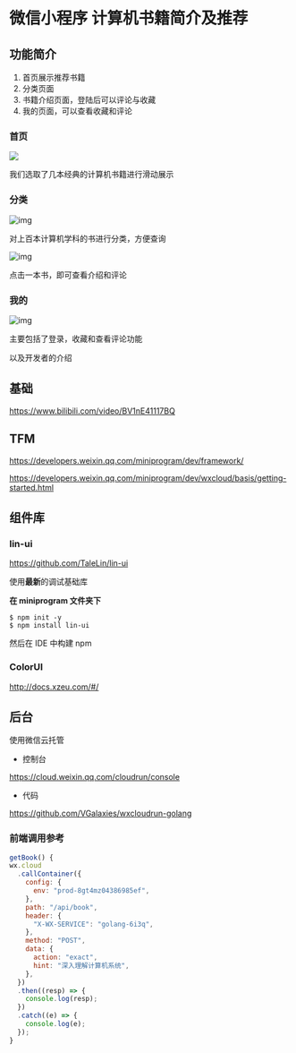 # 微信小程序 计算机书籍简介及推荐

## 功能简介

1. 首页展示推荐书籍
2. 分类页面
3. 书籍介绍页面，登陆后可以评论与收藏
4. 我的页面，可以查看收藏和评论

### 首页

![](https://s2.loli.net/2022/06/26/umV4TNYDSijc7FG.jpg)

我们选取了几本经典的计算机书籍进行滑动展示

### 分类

![img](https://s2.loli.net/2022/06/26/EKvcVQ79pw2TS4Z.jpg)

对上百本计算机学科的书进行分类，方便查询

![img](https://s2.loli.net/2022/06/26/jNHXDc1tVvxyTer.jpg)

点击一本书，即可查看介绍和评论

### 我的

![img](https://s2.loli.net/2022/06/26/1jL9rnaD25m8RJp.jpg)

主要包括了登录，收藏和查看评论功能

以及开发者的介绍

## 基础

https://www.bilibili.com/video/BV1nE41117BQ

## TFM

https://developers.weixin.qq.com/miniprogram/dev/framework/

https://developers.weixin.qq.com/miniprogram/dev/wxcloud/basis/getting-started.html

## 组件库

### lin-ui

https://github.com/TaleLin/lin-ui

使用**最新**的调试基础库

**在 miniprogram 文件夹下**

```
$ npm init -y
$ npm install lin-ui
```

然后在 IDE 中构建 npm

### ColorUI

http://docs.xzeu.com/#/

## 后台

使用微信云托管

- 控制台

https://cloud.weixin.qq.com/cloudrun/console

- 代码

https://github.com/VGalaxies/wxcloudrun-golang

### 前端调用参考

```js
getBook() {
wx.cloud
  .callContainer({
    config: {
      env: "prod-8gt4mz04386985ef",
    },
    path: "/api/book",
    header: {
      "X-WX-SERVICE": "golang-6i3q",
    },
    method: "POST",
    data: {
      action: "exact",
      hint: "深入理解计算机系统",
    },
  })
  .then((resp) => {
    console.log(resp);
  })
  .catch((e) => {
    console.log(e);
  });
}
```
